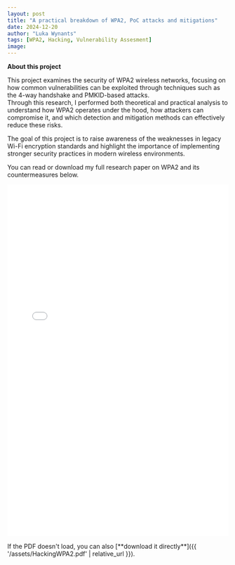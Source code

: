 ```yaml
---
layout: post
title: "A practical breakdown of WPA2, PoC attacks and mitigations"
date: 2024-12-20
author: "Luka Wynants"
tags: [WPA2, Hacking, Vulnerability Assesment]
image:
--- 
```


**About this project**  

This project examines the security of WPA2 wireless networks, focusing on how common vulnerabilities can be exploited through techniques such as the 4-way handshake and PMKID-based attacks.  
Through this research, I performed both theoretical and practical analysis to understand how WPA2 operates under the hood, how attackers can compromise it, and which detection and mitigation methods can effectively reduce these risks.  

The goal of this project is to raise awareness of the weaknesses in legacy Wi-Fi encryption standards and highlight the importance of implementing stronger security practices in modern wireless environments.  

You can read or download my full research paper on WPA2 and its countermeasures below.  

<iframe 
    src="{{ '/assets/HackingWPA2.pdf' | relative_url }}" 
    width="100%" 
    height="800px" 
    style="border:none;">
</iframe>

<p>
  If the PDF doesn't load, you can also [**download it directly**]({{ '/assets/HackingWPA2.pdf' | relative_url }}).
</p>